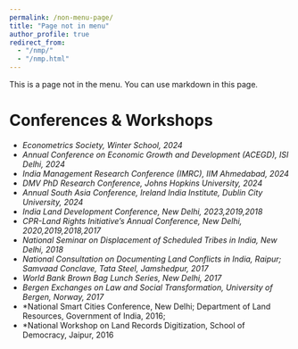 ```yaml
---
permalink: /non-menu-page/
title: "Page not in menu"
author_profile: true
redirect_from: 
  - "/nmp/"
  - "/nmp.html"
---
```


This is a page not in the menu. You can use markdown in this page.

# Conferences & Workshops
- *Econometrics Society, Winter School, 2024*
- *Annual Conference on Economic Growth and Development (ACEGD), ISI Delhi, 2024* 
- *India Management Research Conference (IMRC), IIM Ahmedabad, 2024* 
- *DMV PhD Research Conference, Johns Hopkins University, 2024* 
- *Annual South Asia Conference, Ireland India Institute, Dublin City University, 2024*
- *India Land Development Conference, New Delhi, 2023,2019,2018*
- *CPR-Land Rights Initiative’s Annual Conference, New Delhi, 2020,2019,2018,2017*
- *National Seminar on Displacement of Scheduled Tribes in India, New Delhi, 2018*
- *National Consultation on Documenting Land Conflicts in India, Raipur; Samvaad Conclave, Tata Steel, Jamshedpur, 2017*
- *World Bank Brown Bag Lunch Series, New Delhi, 2017* 
- *Bergen Exchanges on Law and Social Transformation, University of Bergen, Norway, 2017*
- *National Smart Cities Conference, New Delhi; Department of Land Resources, Government of India, 2016; 
- *National Workshop on Land Records Digitization, School of Democracy, Jaipur, 2016
